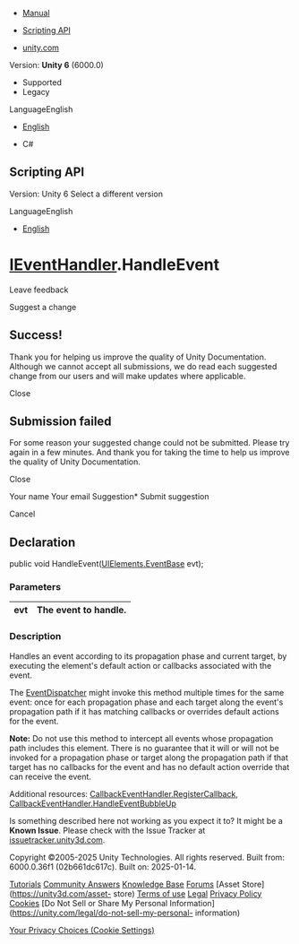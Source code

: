 [ ]()

  * [Manual](../Manual/index.html)
  * [Scripting API](../ScriptReference/index.html)

  * [unity.com](https://unity.com/)

Version: **Unity 6** (6000.0)

  * Supported
  * Legacy

LanguageEnglish

  * [English]()

  * C#

[ ](https://docs.unity3d.com)

## Scripting API

Version: Unity 6 Select a different version

LanguageEnglish

  * [English]()

#  [IEventHandler](UIElements.IEventHandler.html).HandleEvent

Leave feedback

Suggest a change

## Success!

Thank you for helping us improve the quality of Unity Documentation. Although
we cannot accept all submissions, we do read each suggested change from our
users and will make updates where applicable.

Close

## Submission failed

For some reason your suggested change could not be submitted. Please <a>try
again</a> in a few minutes. And thank you for taking the time to help us
improve the quality of Unity Documentation.

Close

Your name Your email Suggestion* Submit suggestion

Cancel

[ ]()

## Declaration

public void HandleEvent([UIElements.EventBase](UIElements.EventBase.html)
evt);

### Parameters

evt | The event to handle.  
---|---  
  
### Description

Handles an event according to its propagation phase and current target, by
executing the element's default action or callbacks associated with the event.

The [EventDispatcher](UIElements.EventDispatcher.html) might invoke this
method multiple times for the same event: once for each propagation phase and
each target along the event's propagation path if it has matching callbacks or
overrides default actions for the event.  
  
**Note:** Do not use this method to intercept all events whose propagation
path includes this element. There is no guarantee that it will or will not be
invoked for a propagation phase or target along the propagation path if that
target has no callbacks for the event and has no default action override that
can receive the event.  
  
Additional resources:
[CallbackEventHandler.RegisterCallback](UIElements.CallbackEventHandler.RegisterCallback.html),
[CallbackEventHandler.HandleEventBubbleUp](UIElements.CallbackEventHandler.HandleEventBubbleUp.html)

Is something described here not working as you expect it to? It might be a
**Known Issue**. Please check with the Issue Tracker at
[issuetracker.unity3d.com](https://issuetracker.unity3d.com).

Copyright ©2005-2025 Unity Technologies. All rights reserved. Built from:
6000.0.36f1 (02b661dc617c). Built on: 2025-01-14.

[Tutorials](https://unity3d.com/learn) [Community
Answers](https://answers.unity3d.com) [Knowledge
Base](https://support.unity3d.com/hc/en-us)
[Forums](https://forum.unity3d.com) [Asset Store](https://unity3d.com/asset-
store) [Terms of use](https://docs.unity3d.com/Manual/TermsOfUse.html)
[Legal](https://unity.com/legal) [Privacy
Policy](https://unity.com/legal/privacy-policy)
[Cookies](https://unity.com/legal/cookie-policy) [Do Not Sell or Share My
Personal Information](https://unity.com/legal/do-not-sell-my-personal-
information)

[Your Privacy Choices (Cookie Settings)](javascript:void\(0\);)


